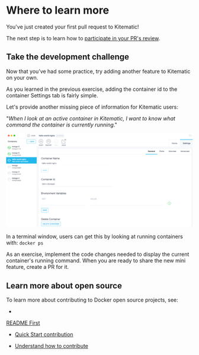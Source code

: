<!--[metadata]>
+++
title = "Where to learn more"
description = "Explains next steps after the tour"
keywords = ["Kitematic, open source, contribute, contributor, tour, development, contribute"]
[menu.main]
parent= "smn_kitematic_contrib"
weight=6
+++
<![end-metadata]-->

# Where to learn more

You've just created your first pull request to Kitematic!

The next
step is to learn how to <a href="http://docs.docker.com/opensource/workflow/review-pr/" target="_blank">participate in your PR's
review</a>.

## Take the development challenge

Now that you’ve had some practice, try adding another feature to Kitematic on your own.

As you learned in the previous exercise, adding the container id to the container Settings tab is fairly simple.

Let's provide another missing piece of information for Kitematic users:

"_When I look at an active container in Kitematic, I want to know what command the container is currently running_."

![An active container in Kitematic](images/kitematic_gui_container_id.png)

In a terminal window, users can get this by looking at running containers with: `docker ps`

As an exercise, implement the code changes needed to display the current container's running command. When you are ready to share the new mini feature, create a PR for it.

## Learn more about open source
To learn more about contributing to Docker open source projects, see:

* <a href="http://docs.docker.com/opensource/project/who-written-for/" target="_blank">
 README First</a>

* <a href="http://docs.docker.com/opensource/code/" target="_blank"> Quick Start contribution </a>

* <a href="http://docs.docker.com/opensource/workflow/make-a-contribution/" target="_blank"> Understand how to contribute </a>
